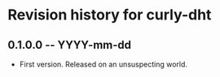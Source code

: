 # Revision history for curly-dht

## 0.1.0.0  -- YYYY-mm-dd

* First version. Released on an unsuspecting world.
